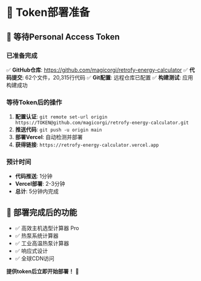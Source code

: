 # 🔐 Token部署准备

## 🎯 等待Personal Access Token

### 已准备完成
✅ **GitHub仓库**: https://github.com/magicorgi/retrofy-energy-calculator
✅ **代码提交**: 62个文件，20,315行代码
✅ **Git配置**: 远程仓库已配置
✅ **构建测试**: 应用构建成功

### 等待Token后的操作
1. **配置认证**: `git remote set-url origin https://TOKEN@github.com/magicorgi/retrofy-energy-calculator.git`
2. **推送代码**: `git push -u origin main`
3. **部署Vercel**: 自动检测并部署
4. **获得链接**: `https://retrofy-energy-calculator.vercel.app`

### 预计时间
- **代码推送**: 1分钟
- **Vercel部署**: 2-3分钟
- **总计**: 5分钟内完成

## 🎊 部署完成后的功能
- ✅ 高效主机选型计算器 Pro
- ✅ 热泵系统计算器
- ✅ 工业高温热泵计算器
- ✅ 响应式设计
- ✅ 全球CDN访问

**提供token后立即开始部署！** 🚀








